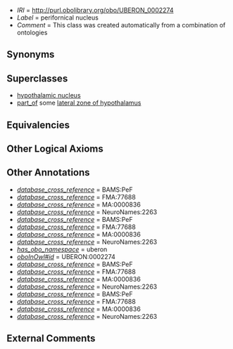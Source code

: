  * *IRI* = http://purl.obolibrary.org/obo/UBERON_0002274
 * *Label* = perifornical nucleus
 * *Comment* = This class was created automatically from a combination of ontologies

## Synonyms


## Superclasses

 * [hypothalamic nucleus](../../UBERON/68/UBERON_0006568.md)
 * [part_of](../../BFO/50/BFO_0000050.md) some [lateral zone of hypothalamus](../../UBERON/73/UBERON_0002273.md)

## Equivalencies


## Other Logical Axioms


## Other Annotations

 * *[database_cross_reference](../../ef/oboInOwl#hasDbXref.md)* = BAMS:PeF
 * *[database_cross_reference](../../ef/oboInOwl#hasDbXref.md)* = FMA:77688
 * *[database_cross_reference](../../ef/oboInOwl#hasDbXref.md)* = MA:0000836
 * *[database_cross_reference](../../ef/oboInOwl#hasDbXref.md)* = NeuroNames:2263
 * *[database_cross_reference](../../ef/oboInOwl#hasDbXref.md)* = BAMS:PeF
 * *[database_cross_reference](../../ef/oboInOwl#hasDbXref.md)* = FMA:77688
 * *[database_cross_reference](../../ef/oboInOwl#hasDbXref.md)* = MA:0000836
 * *[database_cross_reference](../../ef/oboInOwl#hasDbXref.md)* = NeuroNames:2263
 * *[has_obo_namespace](../../ce/oboInOwl#hasOBONamespace.md)* = uberon
 * *[oboInOwl#id](../../id/oboInOwl#id.md)* = UBERON:0002274
 * *[database_cross_reference](../../ef/oboInOwl#hasDbXref.md)* = BAMS:PeF
 * *[database_cross_reference](../../ef/oboInOwl#hasDbXref.md)* = FMA:77688
 * *[database_cross_reference](../../ef/oboInOwl#hasDbXref.md)* = MA:0000836
 * *[database_cross_reference](../../ef/oboInOwl#hasDbXref.md)* = NeuroNames:2263
 * *[database_cross_reference](../../ef/oboInOwl#hasDbXref.md)* = BAMS:PeF
 * *[database_cross_reference](../../ef/oboInOwl#hasDbXref.md)* = FMA:77688
 * *[database_cross_reference](../../ef/oboInOwl#hasDbXref.md)* = MA:0000836
 * *[database_cross_reference](../../ef/oboInOwl#hasDbXref.md)* = NeuroNames:2263

## External Comments

